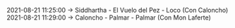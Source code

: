 2021-08-21 11:25:00 -> Siddhartha - El Vuelo del Pez - Loco (Con Caloncho)
2021-08-21 11:29:00 -> Caloncho - Palmar - Palmar (Con Mon Laferte)
